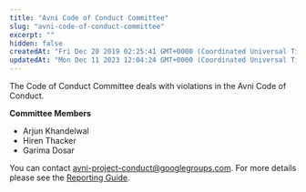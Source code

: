 ```yaml
---
title: "Avni Code of Conduct Committee"
slug: "avni-code-of-conduct-committee"
excerpt: ""
hidden: false
createdAt: "Fri Dec 20 2019 02:25:41 GMT+0000 (Coordinated Universal Time)"
updatedAt: "Mon Dec 11 2023 12:04:24 GMT+0000 (Coordinated Universal Time)"
---
```

The Code of Conduct Committee deals with violations in the Avni Code of Conduct.

**Committee Members**

- Arjun Khandelwal
- Hiren Thacker
- Garima Dosar

You can contact [avni-project-conduct@googlegroups.com](mailto:avni-project-conduct@googlegroups.com). For more details please see the [Reporting Guide](doc:avni-code-of-conduct-reporting-guide).
